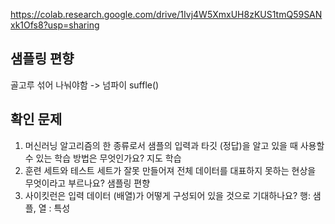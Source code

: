 https://colab.research.google.com/drive/1Ivj4W5XmxUH8zKUS1tmQ59SANxk1Ofs8?usp=sharing

## 샘플링 편향
골고루 섞어 나눠야함 -> 넘파이 suffle() 

## 확인 문제 
1. 머신러닝 알고리즘의 한 종류로서 샘플의 입력과 타깃 (정답)을 알고 있을 때 사용할 수 있는 학습 방법은 무엇인가요?
  지도 학습
2. 훈련 세트와 테스트 세트가 잘못 만들어져 전체 데이터를 대표하지 못하는 현상을 무엇이라고 부르나요?
  샘플링 편향
3. 사이킷런은 입력 데이터 (배열)가 어떻게 구성되어 있을 것으로 기대하나요?
  행: 샘플, 열 : 특성 
